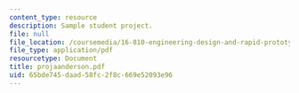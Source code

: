 ```yaml
---
content_type: resource
description: Sample student project.
file: null
file_location: /coursemedia/16-810-engineering-design-and-rapid-prototyping-january-iap-2007/65bde745daad58fc2f8c669e52093e96_projaanderson.pdf
file_type: application/pdf
resourcetype: Document
title: projaanderson.pdf
uid: 65bde745-daad-58fc-2f8c-669e52093e96
---
```

